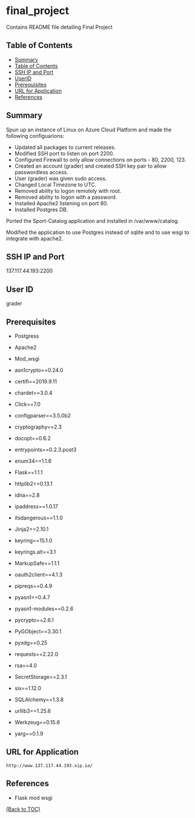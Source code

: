 # final_project
Contains README file detailing Final Project

## Table of Contents

- [Summary](#Summary)
- [Table of Contents](#table-of-contents)
- [SSH IP and Port](#SSH-IP-and-Port)
- [UserID](#User-ID)
- [Prerequisites](#Prerequisites)
- [URL for Application](#URL-for-Application)
- [References](#References)

## Summary

Spun up an instance of Linux on Azure Cloud Platform and made the following configuarions:

- Updated all packages to current releases.
- Modified SSH port to listen on port 2200.
- Configured Firewall to only allow connections on ports - 80, 2200, 123.
- Created an account (grader) and created SSH key pair to allow passwordless access.
- User (grader) was given sudo access.
- Changed Local Timezone to UTC.
- Removed ability to logon remotely with root.
- Removed ability to logon with a password.
- Installed Apache2 listening on port 80.
- Installed Postgres DB.

Ported the Sport-Catalog application and installed in /var/www/catalog.

Modified the application to use Postgres instead of sqlite and to use wsgi to integrate with apache2.
     
     
## SSH IP and Port

137.117.44.193:2200

## User ID

grader

## Prerequisites

* Postgress
* Apache2
* Mod_wsgi

* asn1crypto==0.24.0
* certifi==2019.9.11
* chardet==3.0.4
* Click==7.0
* configparser==3.5.0b2
* cryptography==2.3
* docopt==0.6.2
* entrypoints==0.2.3.post3
* enum34==1.1.6
* Flask==1.1.1
* httplib2==0.13.1
* idna==2.8
* ipaddress==1.0.17
* itsdangerous==1.1.0
* Jinja2==2.10.1
* keyring==15.1.0
* keyrings.alt==3.1
* MarkupSafe==1.1.1
* oauth2client==4.1.3
* pipreqs==0.4.9
* pyasn1==0.4.7
* pyasn1-modules==0.2.6
* pycrypto==2.6.1
* PyGObject==3.30.1
* pyxdg==0.25
* requests==2.22.0
* rsa==4.0
* SecretStorage==2.3.1
* six==1.12.0
* SQLAlchemy==1.3.8
* urllib3==1.25.6
* Werkzeug==0.15.6
* yarg==0.1.9


## URL for Application

```
http://www.137.117.44.193.xip.io/
```

## References

* Flask mod wsgi


[(Back to TOC)](#table-of-contents)
